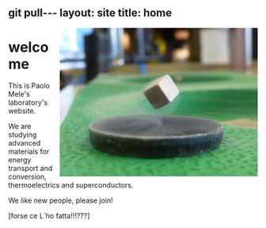 git pull---
layout: site
title: home
---

<a href="https://www.flickr.com/photos/tprentice/9267447818/"><img style="float: right; width: 400px;" src="/images/super_trevor.jpg" /></a>

# welcome

This is Paolo Mele's laboratory's website.

We are studying advanced materials for energy transport and conversion, thermoelectrics and superconductors.

We like new people, please join!

[forse ce L`ho fatta!!!???]
